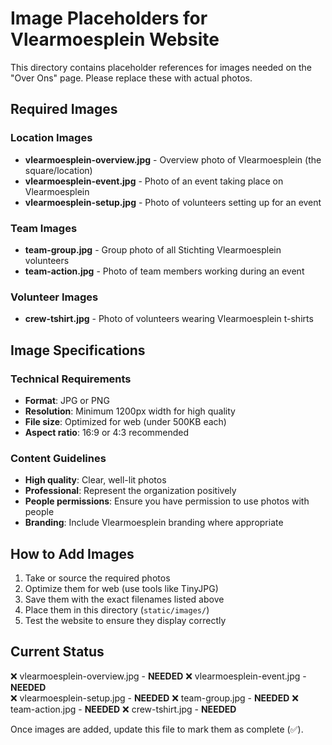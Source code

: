 # Image Placeholders for Vlearmoesplein Website

This directory contains placeholder references for images needed on the "Over Ons" page. Please replace these with actual photos.

## Required Images

### Location Images
- **vlearmoesplein-overview.jpg** - Overview photo of Vlearmoesplein (the square/location)
- **vlearmoesplein-event.jpg** - Photo of an event taking place on Vlearmoesplein
- **vlearmoesplein-setup.jpg** - Photo of volunteers setting up for an event

### Team Images
- **team-group.jpg** - Group photo of all Stichting Vlearmoesplein volunteers
- **team-action.jpg** - Photo of team members working during an event

### Volunteer Images
- **crew-tshirt.jpg** - Photo of volunteers wearing Vlearmoesplein t-shirts

## Image Specifications

### Technical Requirements
- **Format**: JPG or PNG
- **Resolution**: Minimum 1200px width for high quality
- **File size**: Optimized for web (under 500KB each)
- **Aspect ratio**: 16:9 or 4:3 recommended

### Content Guidelines
- **High quality**: Clear, well-lit photos
- **Professional**: Represent the organization positively
- **People permissions**: Ensure you have permission to use photos with people
- **Branding**: Include Vlearmoesplein branding where appropriate

## How to Add Images

1. Take or source the required photos
2. Optimize them for web (use tools like TinyJPG)
3. Save them with the exact filenames listed above
4. Place them in this directory (`static/images/`)
5. Test the website to ensure they display correctly

## Current Status

❌ vlearmoesplein-overview.jpg - **NEEDED**
❌ vlearmoesplein-event.jpg - **NEEDED**  
❌ vlearmoesplein-setup.jpg - **NEEDED**
❌ team-group.jpg - **NEEDED**
❌ team-action.jpg - **NEEDED**
❌ crew-tshirt.jpg - **NEEDED**

Once images are added, update this file to mark them as complete (✅).